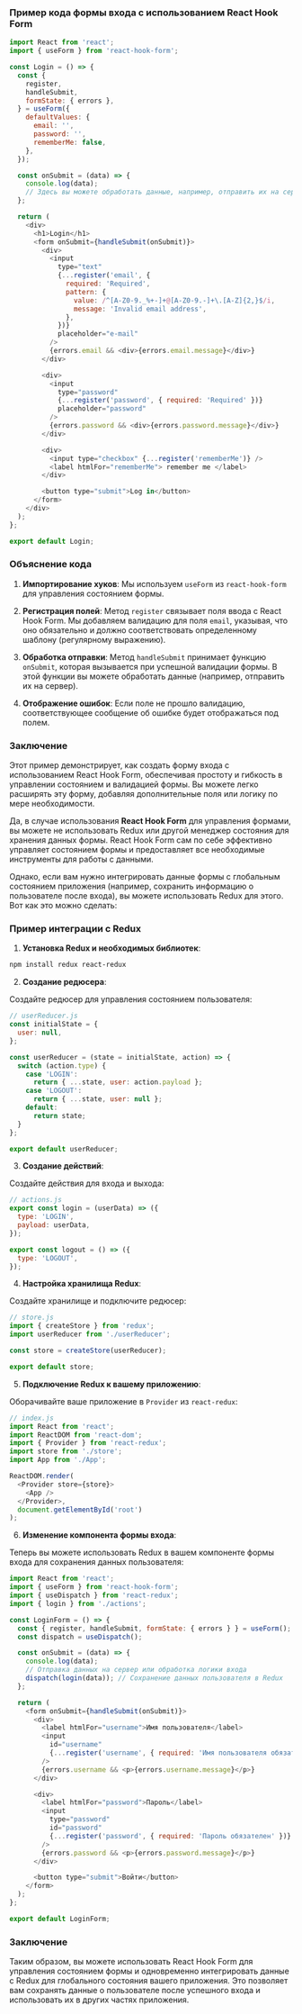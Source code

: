 ### Пример кода формы входа с использованием React Hook Form

```javascript
import React from 'react';
import { useForm } from 'react-hook-form';

const Login = () => {
  const {
    register,
    handleSubmit,
    formState: { errors },
  } = useForm({
    defaultValues: {
      email: '',
      password: '',
      rememberMe: false,
    },
  });

  const onSubmit = (data) => {
    console.log(data);
    // Здесь вы можете обработать данные, например, отправить их на сервер
  };

  return (
    <div>
      <h1>Login</h1>
      <form onSubmit={handleSubmit(onSubmit)}>
        <div>
          <input
            type="text"
            {...register('email', {
              required: 'Required',
              pattern: {
                value: /^[A-Z0-9._%+-]+@[A-Z0-9.-]+\.[A-Z]{2,}$/i,
                message: 'Invalid email address',
              },
            })}
            placeholder="e-mail"
          />
          {errors.email && <div>{errors.email.message}</div>}
        </div>

        <div>
          <input
            type="password"
            {...register('password', { required: 'Required' })}
            placeholder="password"
          />
          {errors.password && <div>{errors.password.message}</div>}
        </div>

        <div>
          <input type="checkbox" {...register('rememberMe')} />
          <label htmlFor="rememberMe"> remember me </label>
        </div>

        <button type="submit">Log in</button>
      </form>
    </div>
  );
};

export default Login;
```

### Объяснение кода

1. **Импортирование хуков**: Мы используем `useForm` из `react-hook-form` для управления состоянием формы.

2. **Регистрация полей**: Метод `register` связывает поля ввода с React Hook Form. Мы добавляем валидацию для поля `email`, указывая, что оно обязательно и должно соответствовать определенному шаблону (регулярному выражению).

3. **Обработка отправки**: Метод `handleSubmit` принимает функцию `onSubmit`, которая вызывается при успешной валидации формы. В этой функции вы можете обработать данные (например, отправить их на сервер).

4. **Отображение ошибок**: Если поле не прошло валидацию, соответствующее сообщение об ошибке будет отображаться под полем.

### Заключение

Этот пример демонстрирует, как создать форму входа с использованием React Hook Form, обеспечивая простоту и гибкость в управлении состоянием и валидацией формы. Вы можете легко расширять эту форму, добавляя дополнительные поля или логику по мере необходимости.


Да, в случае использования **React Hook Form** для управления формами, вы можете не использовать Redux или другой менеджер состояния для хранения данных формы. React Hook Form сам по себе эффективно управляет состоянием формы и предоставляет все необходимые инструменты для работы с данными.

Однако, если вам нужно интегрировать данные формы с глобальным состоянием приложения (например, сохранить информацию о пользователе после входа), вы можете использовать Redux для этого. Вот как это можно сделать:

### Пример интеграции с Redux

1. **Установка Redux и необходимых библиотек**:

```bash
npm install redux react-redux
```

2. **Создание редюсера**:

Создайте редюсер для управления состоянием пользователя:

```javascript
// userReducer.js
const initialState = {
  user: null,
};

const userReducer = (state = initialState, action) => {
  switch (action.type) {
    case 'LOGIN':
      return { ...state, user: action.payload };
    case 'LOGOUT':
      return { ...state, user: null };
    default:
      return state;
  }
};

export default userReducer;
```

3. **Создание действий**:

Создайте действия для входа и выхода:

```javascript
// actions.js
export const login = (userData) => ({
  type: 'LOGIN',
  payload: userData,
});

export const logout = () => ({
  type: 'LOGOUT',
});
```

4. **Настройка хранилища Redux**:

Создайте хранилище и подключите редюсер:

```javascript
// store.js
import { createStore } from 'redux';
import userReducer from './userReducer';

const store = createStore(userReducer);

export default store;
```

5. **Подключение Redux к вашему приложению**:

Оборачивайте ваше приложение в `Provider` из `react-redux`:

```javascript
// index.js
import React from 'react';
import ReactDOM from 'react-dom';
import { Provider } from 'react-redux';
import store from './store';
import App from './App';

ReactDOM.render(
  <Provider store={store}>
    <App />
  </Provider>,
  document.getElementById('root')
);
```

6. **Изменение компонента формы входа**:

Теперь вы можете использовать Redux в вашем компоненте формы входа для сохранения данных пользователя:

```javascript
import React from 'react';
import { useForm } from 'react-hook-form';
import { useDispatch } from 'react-redux';
import { login } from './actions';

const LoginForm = () => {
  const { register, handleSubmit, formState: { errors } } = useForm();
  const dispatch = useDispatch();

  const onSubmit = (data) => {
    console.log(data);
    // Отправка данных на сервер или обработка логики входа
    dispatch(login(data)); // Сохранение данных пользователя в Redux
  };

  return (
    <form onSubmit={handleSubmit(onSubmit)}>
      <div>
        <label htmlFor="username">Имя пользователя</label>
        <input 
          id="username" 
          {...register('username', { required: 'Имя пользователя обязательно' })} 
        />
        {errors.username && <p>{errors.username.message}</p>}
      </div>

      <div>
        <label htmlFor="password">Пароль</label>
        <input 
          type="password" 
          id="password" 
          {...register('password', { required: 'Пароль обязателен' })} 
        />
        {errors.password && <p>{errors.password.message}</p>}
      </div>

      <button type="submit">Войти</button>
    </form>
  );
};

export default LoginForm;
```

### Заключение

Таким образом, вы можете использовать React Hook Form для управления состоянием формы и одновременно интегрировать данные с Redux для глобального состояния вашего приложения. Это позволяет вам сохранять данные о пользователе после успешного входа и использовать их в других частях приложения.